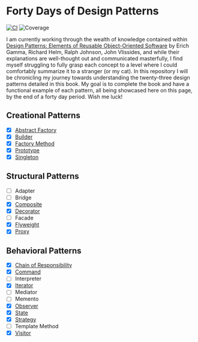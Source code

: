 # Forty Days of Design Patterns
[![CI](https://github.com/ThorntonMatthewD/forty-days-of-design-patterns/actions/workflows/ci.yml/badge.svg?branch=master)](https://github.com/ThorntonMatthewD/forty-days-of-design-patterns/actions/workflows/ci.yml) ![Coverage](https://img.shields.io/codecov/c/github/ThorntonMatthewD/forty-days-of-design-patterns/master)

I am currently working through the wealth of knowledge contained within [Design Patterns: Elements of Reusable Object-Oriented Software](https://www.oreilly.com/library/view/design-patterns-elements/0201633612/) by Erich Gamma, Richard Helm, Ralph Johnson, John Vlissides, and while their explanations are well-thought out and communicated masterfully, I find myself struggling to fully grasp each concept to a level where I could comfortably summarize it to a stranger (or my cat). In this repository I will be chronicling my journey towards understanding the twenty-three design patterns detailed in this book. My goal is to complete the book and have a functional example of each pattern, all being showcased here on this page, by the end of a forty day period. Wish me luck!

## Creational Patterns
- [X] [Abstract Factory](https://github.com/ThorntonMatthewD/forty-days-of-design-patterns/tree/master/abstract_factory)
- [X] [Builder](https://github.com/ThorntonMatthewD/forty-days-of-design-patterns/tree/master/builder)
- [X] [Factory Method](https://github.com/ThorntonMatthewD/forty-days-of-design-patterns/tree/master/factory)
- [X] [Prototype](https://github.com/ThorntonMatthewD/forty-days-of-design-patterns/tree/master/prototype)
- [X] [Singleton](https://github.com/ThorntonMatthewD/forty-days-of-design-patterns/tree/master/singleton)

## Structural Patterns
- [ ] Adapter
- [ ] Bridge
- [X] [Composite](https://github.com/ThorntonMatthewD/forty-days-of-design-patterns/tree/master/composite)
- [X] [Decorator](https://github.com/ThorntonMatthewD/forty-days-of-design-patterns/tree/master/decorator)
- [ ] Facade
- [X] [Flyweight](https://github.com/ThorntonMatthewD/forty-days-of-design-patterns/tree/master/flyweight)
- [X] [Proxy](https://github.com/ThorntonMatthewD/forty-days-of-design-patterns/tree/master/proxy)

## Behavioral Patterns
- [X] [Chain of Responsibility](https://github.com/ThorntonMatthewD/forty-days-of-design-patterns/tree/master/chain_of_responsibility)
- [X] [Command](https://github.com/ThorntonMatthewD/forty-days-of-design-patterns/tree/master/command)
- [ ] Interpreter
- [X] [Iterator](https://github.com/ThorntonMatthewD/forty-days-of-design-patterns/tree/master/iterator)
- [ ] Mediator
- [ ] Memento
- [X] [Observer](https://github.com/ThorntonMatthewD/forty-days-of-design-patterns/tree/master/observer)
- [X] [State](https://github.com/ThorntonMatthewD/forty-days-of-design-patterns/tree/master/state)
- [X] [Strategy](https://github.com/ThorntonMatthewD/forty-days-of-design-patterns/tree/master/strategy)
- [ ] Template Method
- [X] [Visitor](https://github.com/ThorntonMatthewD/forty-days-of-design-patterns/tree/master/visitor)
